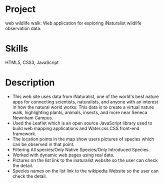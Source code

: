 # Project
 web wildlife walk: Web application for exploring iNaturalist wildlife observation data.

# Skills
HTML5, CSS3, JavaScript

# Description
- This web site uses data from iNaturalist, one of the world's best nature apps for connecting scientists, naturalists, and anyone with an interest in how the natural world works: This data is to create a virtual nature walk, highlighting plants, animals, insects, and more near Seneca Newnham Campus.
-	Used the Leaflet which is an open source JavaScript library used to build web mapping applications and Water.css CSS front-end framework.
- The location points in the map show users pictures of species which can be observed in that point.
- Filtering All species/Only Native Species/Only Introduced Species.
- Worked with dynamic web pages using real data.
- Pictures on the list link to the inaturalist website so the user can check the detail.
- Species names on the list link to the wikipedia Website so the user can check the detail.
